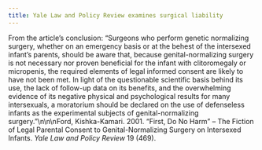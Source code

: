 ```yaml
---
title: Yale Law and Policy Review examines surgical liability
---
```


From the article&#8217;s conclusion: &#8220;Surgeons who perform genetic normalizing surgery, whether on an emergency basis or at the behest of the intersexed infant&#8217;s parents, should be aware that, because genital-normalizing surgery is not necessary nor proven beneficial for the infant with clitoromegaly or micropenis, the required elements of legal informed consent are likely to have not been met. In light of the questionable scientific basis behind its use, the lack of follow-up data on its benefits, and the overwhelming evidence of its negative physical and psychological results for many intersexuals, a moratorium should be declared on the use of defenseless infants as the experimental subjects of genital-normalizing surgery.&#8221;\n\n\nFord, Kishka-Kamari. 2001. &#8220;First, Do No Harm&#8221; &#8211; The Fiction of Legal Parental Consent to Genital-Normalizing Surgery on Intersexed Infants. _Yale Law and Policy Review_ 19 (469).